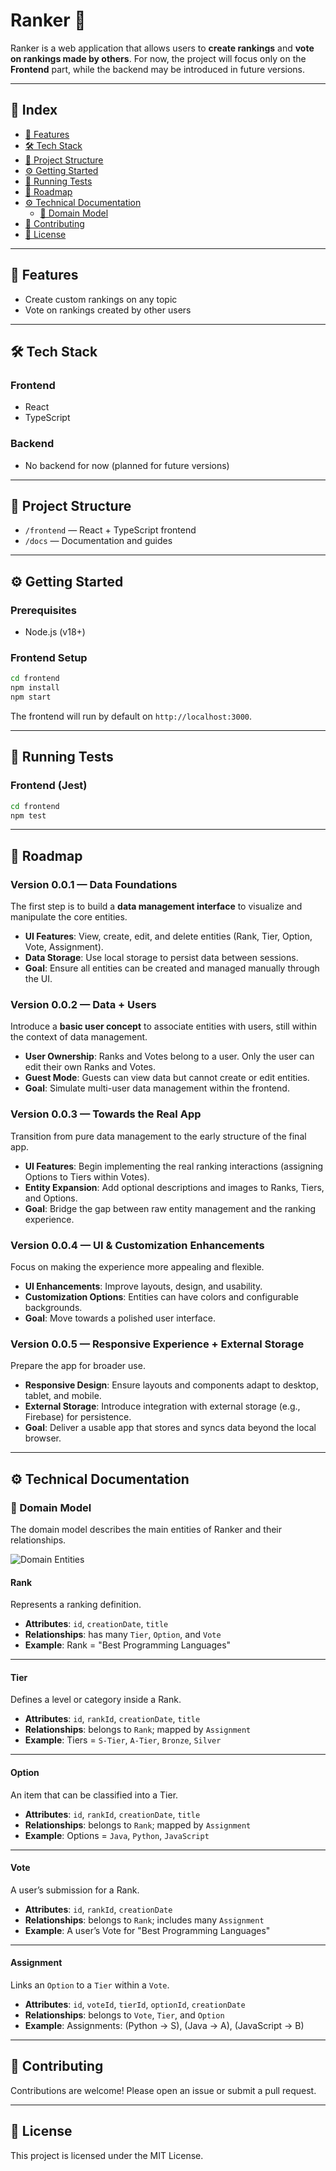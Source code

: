 # Ranker 🎯

Ranker is a web application that allows users to **create rankings** and **vote on rankings made by others**. For now, the project will focus only on the **Frontend** part, while the backend may be introduced in future versions.

---

## 📑 Index

- [🚀 Features](#-features)
- [🛠️ Tech Stack](#-tech-stack)
- [📂 Project Structure](#-project-structure)
- [⚙️ Getting Started](#-getting-started)
- [🧪 Running Tests](#-running-tests)
- [📌 Roadmap](#-roadmap)
- [⚙️ Technical Documentation](#-technical-documentation)
  - [📌 Domain Model](#-domain-model)
- [🤝 Contributing](#-contributing)
- [📄 License](#-license)

---

## 🚀 Features

- Create custom rankings on any topic
- Vote on rankings created by other users

---

## 🛠️ Tech Stack

### Frontend

- React
- TypeScript

### Backend

- No backend for now (planned for future versions)

---

## 📂 Project Structure

- `/frontend` — React + TypeScript frontend
- `/docs` — Documentation and guides

---

## ⚙️ Getting Started

### Prerequisites

- Node.js (v18+)

### Frontend Setup

```bash
cd frontend
npm install
npm start
```

The frontend will run by default on `http://localhost:3000`.

---

## 🧪 Running Tests

### Frontend (Jest)

```bash
cd frontend
npm test
```

---

## 📌 Roadmap

### Version 0.0.1 — Data Foundations
The first step is to build a **data management interface** to visualize and manipulate the core entities.
- **UI Features**: View, create, edit, and delete entities (Rank, Tier, Option, Vote, Assignment).
- **Data Storage**: Use local storage to persist data between sessions.
- **Goal**: Ensure all entities can be created and managed manually through the UI.

### Version 0.0.2 — Data + Users
Introduce a **basic user concept** to associate entities with users, still within the context of data management.
- **User Ownership**: Ranks and Votes belong to a user. Only the user can edit their own Ranks and Votes.
- **Guest Mode**: Guests can view data but cannot create or edit entities.
- **Goal**: Simulate multi-user data management within the frontend.

### Version 0.0.3 — Towards the Real App
Transition from pure data management to the early structure of the final app.
- **UI Features**: Begin implementing the real ranking interactions (assigning Options to Tiers within Votes).
- **Entity Expansion**: Add optional descriptions and images to Ranks, Tiers, and Options.
- **Goal**: Bridge the gap between raw entity management and the ranking experience.

### Version 0.0.4 — UI & Customization Enhancements
Focus on making the experience more appealing and flexible.
- **UI Enhancements**: Improve layouts, design, and usability.
- **Customization Options**: Entities can have colors and configurable backgrounds.
- **Goal**: Move towards a polished user interface.

### Version 0.0.5 — Responsive Experience + External Storage
Prepare the app for broader use.
- **Responsive Design**: Ensure layouts and components adapt to desktop, tablet, and mobile.
- **External Storage**: Introduce integration with external storage (e.g., Firebase) for persistence.
- **Goal**: Deliver a usable app that stores and syncs data beyond the local browser.

---

## ⚙️ Technical Documentation

### 📌 Domain Model

The domain model describes the main entities of Ranker and their relationships.

![Domain Entities](https://raw.githubusercontent.com/BrunoMNDantas/Ranker/main/docs/DomainEntities.png)

#### **Rank**
Represents a ranking definition.
- **Attributes**: `id`, `creationDate`, `title`
- **Relationships**: has many `Tier`, `Option`, and `Vote`
- **Example**: Rank = "Best Programming Languages"

---

#### **Tier**
Defines a level or category inside a Rank.
- **Attributes**: `id`, `rankId`, `creationDate`, `title`
- **Relationships**: belongs to `Rank`; mapped by `Assignment`
- **Example**: Tiers = `S-Tier`, `A-Tier`, `Bronze`, `Silver`

---

#### **Option**
An item that can be classified into a Tier.
- **Attributes**: `id`, `rankId`, `creationDate`, `title`
- **Relationships**: belongs to `Rank`; mapped by `Assignment`
- **Example**: Options = `Java`, `Python`, `JavaScript`

---

#### **Vote**
A user’s submission for a Rank.
- **Attributes**: `id`, `rankId`, `creationDate`
- **Relationships**: belongs to `Rank`; includes many `Assignment`
- **Example**: A user’s Vote for "Best Programming Languages"

---

#### **Assignment**
Links an `Option` to a `Tier` within a `Vote`.
- **Attributes**: `id`, `voteId`, `tierId`, `optionId`, `creationDate`
- **Relationships**: belongs to `Vote`, `Tier`, and `Option`
- **Example**: Assignments: (Python → S), (Java → A), (JavaScript → B)

---

## 🤝 Contributing

Contributions are welcome! Please open an issue or submit a pull request.

---

## 📄 License

This project is licensed under the MIT License.

